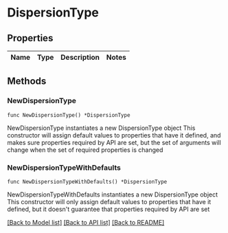 # DispersionType

## Properties

Name | Type | Description | Notes
------------ | ------------- | ------------- | -------------

## Methods

### NewDispersionType

`func NewDispersionType() *DispersionType`

NewDispersionType instantiates a new DispersionType object
This constructor will assign default values to properties that have it defined,
and makes sure properties required by API are set, but the set of arguments
will change when the set of required properties is changed

### NewDispersionTypeWithDefaults

`func NewDispersionTypeWithDefaults() *DispersionType`

NewDispersionTypeWithDefaults instantiates a new DispersionType object
This constructor will only assign default values to properties that have it defined,
but it doesn't guarantee that properties required by API are set


[[Back to Model list]](../README.md#documentation-for-models) [[Back to API list]](../README.md#documentation-for-api-endpoints) [[Back to README]](../README.md)


